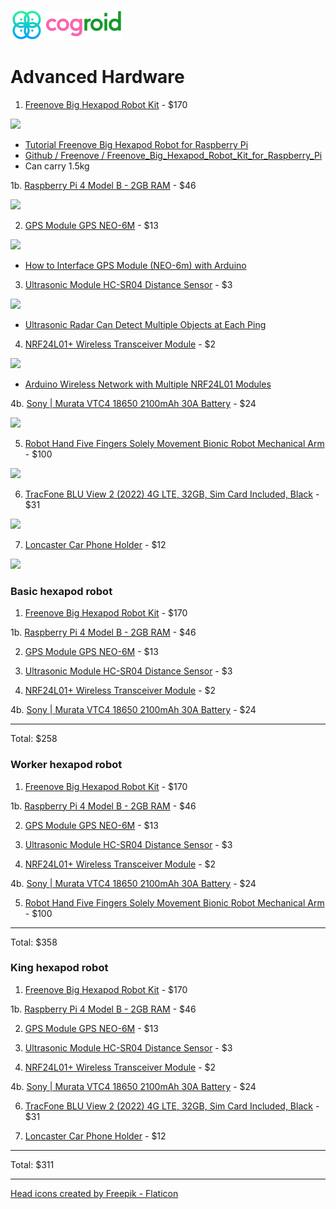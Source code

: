 [![cogroid.com](https://github.com/cogroid/resources/raw/main/images/banner/cogroid-48.png)](https://cogroid.com)

# Advanced Hardware

1. [Freenove Big Hexapod Robot Kit](https://www.amazon.com/gp/product/B08M5DXS2P)  -  $170

![](https://m.media-amazon.com/images/I/61zmykS365L._AC_SX425_.jpg)

* [Tutorial Freenove Big Hexapod Robot for Raspberry Pi](https://www.youtube.com/playlist?list=PLOkhax8xuWu21fFzdpszphqDftzu-hMsu)
* [Github / Freenove / Freenove_Big_Hexapod_Robot_Kit_for_Raspberry_Pi](https://github.com/Freenove/Freenove_Big_Hexapod_Robot_Kit_for_Raspberry_Pi)
* Can carry 1.5kg

1b. [Raspberry Pi 4 Model B - 2GB RAM](https://vilros.com/products/raspberry-pi-4-2gb-ram?src=raspberrypi)  - $46

![](https://cdn.shopify.com/s/files/1/0195/1344/2404/products/3F0EA611-5FB2-4609-9976-BD11A60675BD_540x.png?v=1663183161)

2. [GPS Module GPS NEO-6M](https://www.amazon.com/Microcontroller-Compatible-Sensitivity-Navigation-Positioning/dp/B07P8YMVNT)  -  $13

![](https://m.media-amazon.com/images/I/71aniFLhrML._AC_SX569_.jpg)

* [How to Interface GPS Module (NEO-6m) with Arduino](https://create.arduino.cc/projecthub/ruchir1674/how-to-interface-gps-module-neo-6m-with-arduino-8f90ad)

3. [Ultrasonic Module HC-SR04 Distance Sensor](https://www.amazon.com/Excelity-Ultrasonic-HC-SR04-Distance-Mounting/dp/B07SC1YJ21)  -  $3

![](https://m.media-amazon.com/images/I/71sZ652ArLL._AC_SX569_.jpg)

* [Ultrasonic Radar Can Detect Multiple Objects at Each Ping](https://create.arduino.cc/projecthub/mircemk/ultrasonic-radar-can-detect-multiple-objects-at-each-ping-7a0f26)

4. [NRF24L01+ Wireless Transceiver Module](https://www.amazon.com/HiLetgo-NRF24L01-Wireless-Transceiver-Module/dp/B00LX47OCY)  -  $2

![](https://m.media-amazon.com/images/I/51GnwOxsCnL._AC_SX569_.jpg)

* [Arduino Wireless Network with Multiple NRF24L01 Modules](https://howtomechatronics.com/tutorials/arduino/how-to-build-an-arduino-wireless-network-with-multiple-nrf24l01-modules/)

4b. [Sony | Murata VTC4 18650 2100mAh 30A Battery](https://www.18650batterystore.com/collections/18650-batteries/products/sony-vtc4)  -  $24

![](https://cdn.shopify.com/s/files/1/0481/9678/0183/products/Sony-VTC4-3_1024x1024.jpg?v=1633167500)

5. [Robot Hand Five Fingers Solely Movement Bionic Robot Mechanical Arm](https://www.amazon.com/Fingers-Movement-Bionic-Mechanical-DIY%EF%BC%88Left/dp/B081RRCTFX)  -  $100

![](https://m.media-amazon.com/images/I/51JeVc3X7PL._AC_SX425_.jpg)

6. [TracFone BLU View 2 (2022) 4G LTE, 32GB, Sim Card Included, Black](https://www.amazon.com/TracFone-View-Prepaid-Smartphone-Locked/dp/B09XFJY4N4)  -  $31

![](https://m.media-amazon.com/images/I/61qTWOAsIPL.__AC_SX300_SY300_QL70_FMwebp_.jpg)

7. [Loncaster Car Phone Holder](https://www.amazon.com/Loncaster-Silicone-Dashboards-Compatible-Smartphones/dp/B07TZSC1P3)  -  $12

![](https://m.media-amazon.com/images/I/71Maoz7dJDL._AC_SX679_.jpg)

### Basic hexapod robot

1. [Freenove Big Hexapod Robot Kit](https://www.amazon.com/gp/product/B08M5DXS2P)  -  $170

1b. [Raspberry Pi 4 Model B - 2GB RAM](https://vilros.com/products/raspberry-pi-4-2gb-ram?src=raspberrypi)  - $46

2. [GPS Module GPS NEO-6M](https://www.amazon.com/Microcontroller-Compatible-Sensitivity-Navigation-Positioning/dp/B07P8YMVNT)  -  $13

3. [Ultrasonic Module HC-SR04 Distance Sensor](https://www.amazon.com/Excelity-Ultrasonic-HC-SR04-Distance-Mounting/dp/B07SC1YJ21)  -  $3

4. [NRF24L01+ Wireless Transceiver Module](https://www.amazon.com/HiLetgo-NRF24L01-Wireless-Transceiver-Module/dp/B00LX47OCY)  -  $2

4b. [Sony | Murata VTC4 18650 2100mAh 30A Battery](https://www.18650batterystore.com/collections/18650-batteries/products/sony-vtc4)  -  $24

---

Total: $258

### Worker hexapod robot

1. [Freenove Big Hexapod Robot Kit](https://www.amazon.com/gp/product/B08M5DXS2P)  -  $170

1b. [Raspberry Pi 4 Model B - 2GB RAM](https://vilros.com/products/raspberry-pi-4-2gb-ram?src=raspberrypi)  - $46

2. [GPS Module GPS NEO-6M](https://www.amazon.com/Microcontroller-Compatible-Sensitivity-Navigation-Positioning/dp/B07P8YMVNT)  -  $13

3. [Ultrasonic Module HC-SR04 Distance Sensor](https://www.amazon.com/Excelity-Ultrasonic-HC-SR04-Distance-Mounting/dp/B07SC1YJ21)  -  $3

4. [NRF24L01+ Wireless Transceiver Module](https://www.amazon.com/HiLetgo-NRF24L01-Wireless-Transceiver-Module/dp/B00LX47OCY)  -  $2

4b. [Sony | Murata VTC4 18650 2100mAh 30A Battery](https://www.18650batterystore.com/collections/18650-batteries/products/sony-vtc4)  -  $24

5. [Robot Hand Five Fingers Solely Movement Bionic Robot Mechanical Arm](https://www.amazon.com/Fingers-Movement-Bionic-Mechanical-DIY%EF%BC%88Left/dp/B081RRCTFX)  -  $100

---

Total: $358

### King hexapod robot

1. [Freenove Big Hexapod Robot Kit](https://www.amazon.com/gp/product/B08M5DXS2P)  -  $170

1b. [Raspberry Pi 4 Model B - 2GB RAM](https://vilros.com/products/raspberry-pi-4-2gb-ram?src=raspberrypi)  - $46

2. [GPS Module GPS NEO-6M](https://www.amazon.com/Microcontroller-Compatible-Sensitivity-Navigation-Positioning/dp/B07P8YMVNT)  -  $13

3. [Ultrasonic Module HC-SR04 Distance Sensor](https://www.amazon.com/Excelity-Ultrasonic-HC-SR04-Distance-Mounting/dp/B07SC1YJ21)  -  $3

4. [NRF24L01+ Wireless Transceiver Module](https://www.amazon.com/HiLetgo-NRF24L01-Wireless-Transceiver-Module/dp/B00LX47OCY)  -  $2

4b. [Sony | Murata VTC4 18650 2100mAh 30A Battery](https://www.18650batterystore.com/collections/18650-batteries/products/sony-vtc4)  -  $24

6. [TracFone BLU View 2 (2022) 4G LTE, 32GB, Sim Card Included, Black](https://www.amazon.com/TracFone-View-Prepaid-Smartphone-Locked/dp/B09XFJY4N4)  -  $31

7. [Loncaster Car Phone Holder](https://www.amazon.com/Loncaster-Silicone-Dashboards-Compatible-Smartphones/dp/B07TZSC1P3)  -  $12

---

Total: $311

---
[Head icons created by Freepik - Flaticon](https://www.flaticon.com/free-icons/head)

